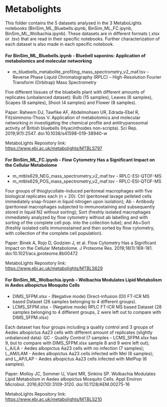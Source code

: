 # Metabolights

This folder contains the 5 datasets analysed in the 3 MetaboLights notebooks (BinSim_ML_Bluebells.ipynb, BinSim_ML_FC.ipynb, BinSim_ML_Wolbachia.ipynb). These datasets are in different formats (.xlsx or .tsv) that are read in their specific notebooks. Further characterization of each dataset is also made in each specific notebook.

#### For BinSim_ML_Bluebells.ipynb - Bluebell saponins: Application of metabolomics and molecular networking

- m_bluebells_metabolite_profiling_mass_spectrometry_v2_maf.tsv - Reverse Phase Liquid Chromatography (RPLC) – High-Resolution Fourier Transform (Orbitrap) Mass Spectrometry

Five different tissues of the bluebells plant with different amounts of replicates (unbalanced dataset): Bulb (15 samples), Leaves (6 samples), Scapes (8 samples), Shoot (4 samples) and Flower (8 samples).

Paper: Raheem DJ, Tawfike AF, Abdelmohsen UR, Edrada-Ebel R, Fitzsimmons-Thoss V. Application of metabolomics and molecular networking in investigating the chemical profile and antitrypanosomal activity of British bluebells (Hyacinthoides non-scripta). Sci Rep. 2019;9(1):2547. doi:10.1038/s41598-019-38940-w

MetaboLights Repository link: https://www.ebi.ac.uk/metabolights/MTBLS797

#### For BinSim_ML_FC.ipynb - Flow Cytometry Has a Significant Impact on the Cellular Metabolome

- m_mtbls629_NEG_mass_spectrometry_v2_maf.tsv - RPLC-ESI-QTOF-MS
- m_mtbls629_POS_mass_spectrometry_v2_maf.tsv - RPLC-ESI-QTOF-MS

Four groups of thioglycollate-induced peritoneal macrophages with five biological replicates each (n = 20): Ctrl (peritoneal lavage pelleted cells immediately snap-frozen in liquid nitrogen upon isolation); Ab - Antibody (peritoneal macrophages subjected to immunostaining and subsequently stored in liquid N2 without sorting); Sort (freshly isolated macrophages immediately analyzed by flow cytometry without ab labelling and with sorting of the complete cell pop. into the collection tube); and Ab+Sort (freshly isolated cells immunostained and then sorted by flow cytometry, with collection of the complete cell population).

Paper: Binek A, Rojo D, Godzien J, et al. Flow Cytometry Has a Significant Impact on the Cellular Metabolome. J Proteome Res. 2019;18(1):169-181. doi:10.1021/acs.jproteome.8b00472

MetaboLights Repository link: https://www.ebi.ac.uk/metabolights/MTBLS629

#### For BinSim_ML_Wolbachia.ipynb - Wolbachia Modulates Lipid Metabolism in Aedes albopictus Mosquito Cells

- DIMS_SFPM.xlsx - (Negative mode) Direct-infusion (DI) FT-ICR MS based Dataset (26 samples belonging to 4 different groups).
- LCMS_SFPM.xlsx - (Negative mode) RPLC FT-ICR MS based Dataset (28 samples belonging to 4 different groups, 2 were left out to compare with DIMS_SFPM.xlsx)

Each dataset has four groups including a quality control and 3 groups of Aedes albopictus Aa23 cells with different amount of replicates (slightly unbalanced data): QC - Quality Control (7 samples - LCMS_SFPM.xlsx has 9, but to compare with DIMS_SFPM.xlsx sample 8 and 9 were left out); L_A/LA - Aedes albopictus Aa23 cells with no infection (7 samples); L_AM/LAM - Aedes albopictus Aa23 cells infected with Mel (6 samples); and L_AP/LAP - Aedes albopictus Aa23 cells infected with MelPop (6 samples).

Paper: Molloy JC, Sommer U, Viant MR, Sinkins SP. Wolbachia Modulates Lipid Metabolism in Aedes albopictus Mosquito Cells. Appl Environ Microbiol. 2016;82(10):3109-3120. doi:10.1128/AEM.00275-16

MetaboLights Repository link: https://www.ebi.ac.uk/metabolights/MTBLS210